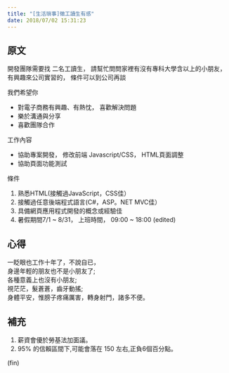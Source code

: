```yaml
---
title: "[生活瑣事]徵工讀生有感"
date: 2018/07/02 15:31:23
---
```


## 原文

開發團隊需要找 二名工讀生， 請幫忙問問家裡有沒有專科大學含以上的小朋友， 
有興趣來公司實習的， 條件可以到公司再談

我們希望你
- 對電子商務有興趣、有熱忱， 喜歡解決問題
- 樂於溝通與分享
- 喜歡團隊合作

工作內容
* 協助專案開發， 修改前端 Javascript/CSS， HTML頁面調整
* 協助頁面功能測試

條件
1. 熟悉HTML(接觸過JavaScript，CSS佳）
2. 接觸過任意後端程式語言(C#，ASP。NET MVC佳）
3. 具備網頁應用程式開發的概念或經驗佳
4. 暑假期間7/1 ~ 8/31， 上班時間， 09:00 ~ 18:00 (edited)

## 心得
一眨眼也工作十年了，不說自已，  
身邊年輕的朋友也不是小朋友了;  
各種意義上也沒有小朋友;  
視茫茫，髮蒼蒼，齒牙動搖;  
身體平安，惟膀子疼痛厲害，轉身射門，諸多不便。

## 補充
1. 薪資會優於勞基法加面議。
2. 95% 的信賴區間下,可能會落在 150 左右,正負6個百分點。

(fin)